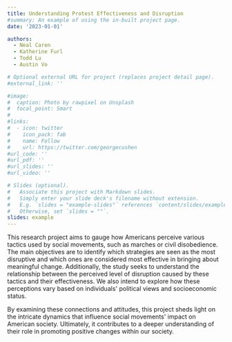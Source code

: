 ```yaml
---
title: Understanding Protest Effectiveness and Disruption
#summary: An example of using the in-built project page.
date: '2023-01-01'

authors:
  - Neal Caren
  - Katherine Furl
  - Todd Lu
  - Austin Vo

# Optional external URL for project (replaces project detail page).
#external_link: ''

#image:
#  caption: Photo by rawpixel on Unsplash
#  focal_point: Smart
#
#links:
#  - icon: twitter
#    icon_pack: fab
#    name: Follow
#    url: https://twitter.com/georgecushen
#url_code: ''
#url_pdf: ''
#url_slides: ''
#url_video: ''

# Slides (optional).
#   Associate this project with Markdown slides.
#   Simply enter your slide deck's filename without extension.
#   E.g. `slides = "example-slides"` references `content/slides/example-slides.md`.
#   Otherwise, set `slides = ""`.
slides: example
---
```


This research project aims to gauge how Americans perceive various tactics used by social movements, such as marches or civil disobedience. The main objectives are to identify which strategies are seen as the most disruptive and which ones are considered most effective in bringing about meaningful change. Additionally, the study seeks to understand the relationship between the perceived level of disruption caused by these tactics and their effectiveness. We also intend to explore how these perceptions vary based on individuals' political views and socioeconomic status.

By examining these connections and attitudes, this project sheds light on the intricate dynamics that influence social movements' impact on American society. Ultimately, it contributes to a deeper understanding of their role in promoting positive changes within our society.
